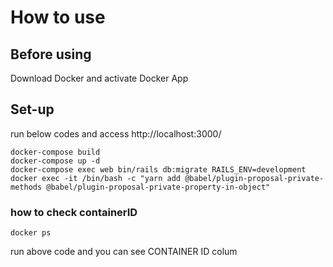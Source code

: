 # How to use

## Before using
 Download Docker and activate Docker App

## Set-up
run below codes and access http://localhost:3000/
```
docker-compose build
docker-compose up -d
docker-compose exec web bin/rails db:migrate RAILS_ENV=development
docker exec -it /bin/bash -c "yarn add @babel/plugin-proposal-private-methods @babel/plugin-proposal-private-property-in-object"
```

### how to check containerID
```
docker ps
```
run above code and you can see CONTAINER ID colum

